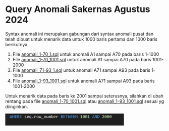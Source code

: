 # Query Anomali Sakernas Agustus 2024
Syntax anomali ini merupakan gabungan dari syntax anomali pusat dan telah dibuat untuk menarik data untuk 1000 baris pertama dan 1000 baris berikutnya.
1. File [anomali_1-70_1.sql](https://github.com/yully-septia/anomali_sak_agt/blob/main/anomali_1-70_1.sql) untuk anomali A1 sampai A70 pada baris 1-1000
2. File [anomali_1-70_1001.sql](https://github.com/yully-septia/anomali_sak_agt/blob/main/anomali_1-70_1001.sql) untuk anomali A1 sampai A70 pada baris 1001-2000
3. File [anomali_71-93_1.sql](https://github.com/yully-septia/anomali_sak_agt/blob/main/anomali_71-93_1.sql) untuk anomali A71 sampai A93 pada baris 1-1000
4. File [anomali_1-93_1001.sql](https://github.com/yully-septia/anomali_sak_agt/blob/main/anomali_71-93_1001.sql) untuk anomali A71 sampai A93 pada baris 1001-2000

Untuk menarik data pada baris ke 2001 sampai seterusnya, silahkan di ubah rentang pada file [anomali_1-70_1001.sql](https://github.com/yully-septia/anomali_sak_agt/blob/main/anomali_1-70_1001.sql) atau [anomali_1-93_1001.sql](https://github.com/yully-septia/anomali_sak_agt/blob/main/anomali_71-93_1001.sql) sesuai yg diinginkan. 

![Alt text](https://github.com/yully-septia/anomali_sak_agt/blob/main/Rentang%20baris.png)
